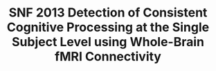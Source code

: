 ---
title: "SNF 2013 Detection of Consistent Cognitive Processing at the Single Subject Level using Whole-Brain fMRI Connectivity"
project_id: 
conference_id: ""
presenters:
   - javier_gonzalez-castillo
summary: "<p>SFN 2013, San Diego</p>"
file: /assets/presentations/SFN_2013_POSTER_679-22_Nov12_COGSTATES_v01_small.pdf
filename: SFN_2013_POSTER_679-22_Nov12_COGSTATES_v01_small.pdf
layout: presentation
---